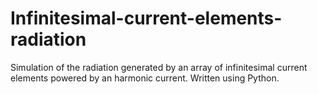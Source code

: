 # Infinitesimal-current-elements-radiation
Simulation of the radiation generated by an array of infinitesimal current elements powered by an harmonic current. Written using Python.
